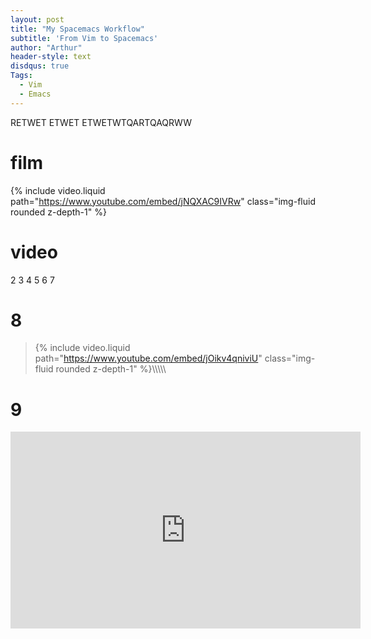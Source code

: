 ```yaml
---
layout: post
title: "My Spacemacs Workflow"
subtitle: 'From Vim to Spacemacs'
author: "Arthur"
header-style: text
disdqus: true
Tags:
  - Vim
  - Emacs
---
```


RETWET ETWET ETWETWTQARTQAQRWW



# film
{% include video.liquid path="https://www.youtube.com/embed/jNQXAC9IVRw" class="img-fluid rounded z-depth-1" %}


# video


2
3
4
5
6
7

# 8

>{% include video.liquid path="https://www.youtube.com/embed/jOikv4qniviU" class="img-fluid rounded z-depth-1" %}\\\\\\\\\


# 9

<iframe width="560" height="315" src="https://www.youtube.com/embed/Z8WsdEqap5w?si=VmS3L5LVLqxHf6UH" title="YouTube video player" frameborder="0" allow="accelerometer; autoplay; clipboard-write; encrypted-media; gyroscope; picture-in-picture; web-share" referrerpolicy="strict-origin-when-cross-origin" allowfullscreen></iframe>


